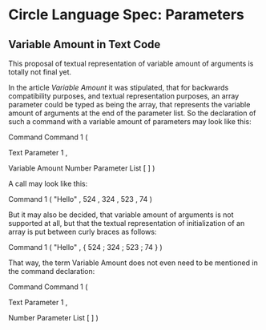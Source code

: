 ﻿Circle Language Spec: Parameters
================================

Variable Amount in Text Code
----------------------------

This proposal of textual representation of variable amount of arguments is totally not final yet.

In the article *Variable Amount* it was stipulated, that for backwards compatibility purposes, and textual representation purposes, an array parameter could be typed as being the array, that represents the variable amount of arguments at the end of the parameter list. So the declaration of such a command with a variable amount of parameters may look like this:

Command  Command 1  (

Text  Parameter 1  ,

Variable  Amount  Number  Parameter List  [  ]  ) 

A call may look like this:

Command 1  (  "Hello"  ,  524  ,  324  ,  523  ,  74 )

But it may also be decided, that variable amount of arguments is not supported at all, but that the textual representation of initialization of an array is put between curly braces as follows:

Command 1  (  "Hello"  ,  {  524  ;  324  ;  523  ;  74  }  )

That way, the term Variable Amount does not even need to be mentioned in the command declaration:

Command  Command 1  (

Text  Parameter 1  ,

Number  Parameter List  [  ]  ) 
